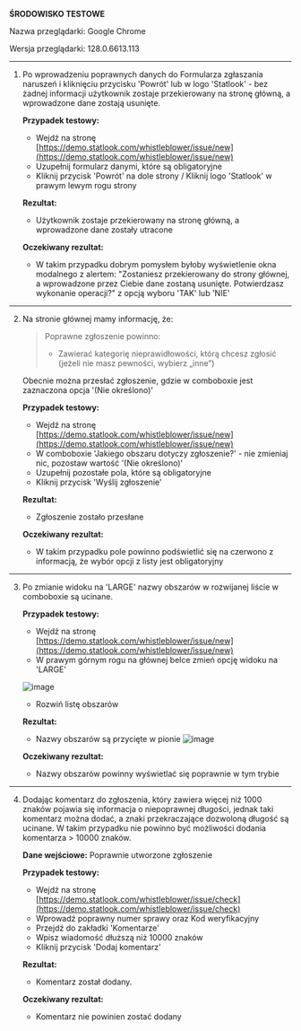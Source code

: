 __ŚRODOWISKO TESTOWE__

Nazwa przeglądarki: Google Chrome

Wersja przeglądarki: 128.0.6613.113

---

1. Po wprowadzeniu poprawnych danych do Formularza zgłaszania naruszeń i kliknięciu przycisku 'Powrót' lub w logo 'Statlook' - bez żadnej informacji użytkownik zostaje przekierowany na stronę główną, a wprowadzone dane zostają usunięte.

   __Przypadek testowy:__
   - Wejdź na stronę [https://demo.statlook.com/whistleblower/issue/new](https://demo.statlook.com/whistleblower/issue/new)
   - Uzupełnij formularz danymi, które są obligatoryjne
   - Kliknij przycisk 'Powrót' na dole strony / Kliknij logo 'Statlook' w prawym lewym rogu strony

   __Rezultat:__
   - Użytkownik zostaje przekierowany na stronę główną, a wprowadzone dane zostały utracone

   __Oczekiwany rezultat:__
   - W takim przypadku dobrym pomysłem byłoby wyświetlenie okna modalnego z alertem: "Zostaniesz przekierowany do strony głównej, a wprowadzone przez Ciebie dane zostaną usunięte. Potwierdzasz wykonanie operacji?" z opcją wyboru 'TAK' lub 'NIE'

---

2. Na stronie głównej mamy informację, że:

   > Poprawne zgłoszenie powinno:
   > - Zawierać kategorię nieprawidłowości, którą chcesz zgłosić (jeżeli nie masz pewności, wybierz „inne”)

   Obecnie można przesłać zgłoszenie, gdzie w comboboxie jest zaznaczona opcja '(Nie określono)'

   __Przypadek testowy:__
   - Wejdź na stronę [https://demo.statlook.com/whistleblower/issue/new](https://demo.statlook.com/whistleblower/issue/new)
   - W comboboxie 'Jakiego obszaru dotyczy zgłoszenie?' - nie zmieniaj nic, pozostaw wartość '(Nie określono)'
   - Uzupełnij pozostałe pola, które są obligatoryjne
   - Kliknij przycisk 'Wyślij zgłoszenie'

   __Rezultat:__
   - Zgłoszenie zostało przesłane

   __Oczekiwany rezultat:__
   - W takim przypadku pole powinno podświetlić się na czerwono z informacją, że wybór opcji z listy jest obligatoryjny

---

3. Po zmianie widoku na 'LARGE' nazwy obszarów w rozwijanej liście w comboboxie są ucinane.

   __Przypadek testowy:__
   - Wejdź na stronę [https://demo.statlook.com/whistleblower/issue/new](https://demo.statlook.com/whistleblower/issue/new)
   - W prawym górnym rogu na głównej belce zmień opcję widoku na 'LARGE'
     
   ![image](https://github.com/user-attachments/assets/5b2094aa-055c-4804-a837-27365c7d28d5)
   - Rozwiń listę obszarów

   __Rezultat:__
   - Nazwy obszarów są przycięte w pionie
![image](https://github.com/user-attachments/assets/7a6a20e9-0afe-411d-af32-fb9e01d2bcda)

   __Oczekiwany rezultat:__
   - Nazwy obszarów powinny wyświetlać się poprawnie w tym trybie

---

4. Dodając komentarz do zgłoszenia, który zawiera więcej niż 1000 znaków pojawia się informacja o niepoprawnej długości, jednak taki komentarz można dodać, a znaki przekraczające dozwoloną długość są ucinane. W takim przypadku nie powinno być możliwości dodania komentarza > 10000 znaków.

   __Dane wejściowe:__ Poprawnie utworzone zgłoszenie

   __Przypadek testowy:__
   - Wejdź na stronę [https://demo.statlook.com/whistleblower/issue/check](https://demo.statlook.com/whistleblower/issue/check)
   - Wprowadź poprawny numer sprawy oraz Kod weryfikacyjny
   - Przejdź do zakładki 'Komentarze'
   - Wpisz wiadomość dłuższą niż 10000 znaków
   - Kliknij przycisk 'Dodaj komentarz'

   __Rezultat:__
   - Komentarz został dodany.

   __Oczekiwany rezultat:__
   - Komentarz nie powinien zostać dodany
